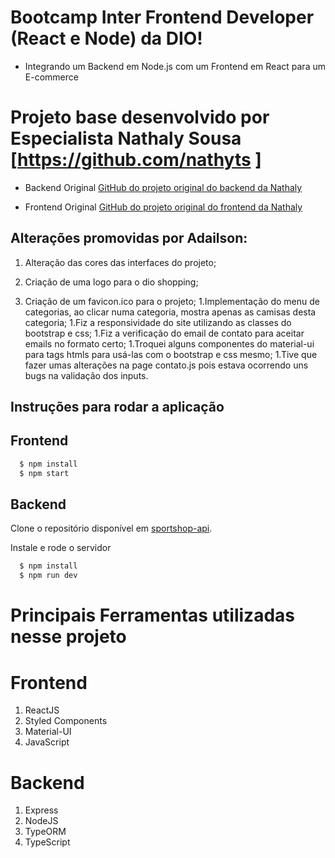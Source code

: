 # Bootcamp Inter Frontend Developer (React e Node) da DIO!

* Integrando um Backend em Node.js com um Frontend em React para um E-commerce

# Projeto base desenvolvido por Especialista Nathaly Sousa [https://github.com/nathyts ]

* Backend Original
[GitHub do projeto original do backend da Nathaly](https://github.com/nathyts/api-dioshopping)

* Frontend Original
[GitHub do projeto original do frontend da Nathaly](https://github.com/nathyts/dioshopping)

## Alterações promovidas por Adailson:

1. Alteração das cores das interfaces do projeto;

1. Criação de uma logo para o dio shopping;
1. Criação de um favicon.ico para o projeto;
1.Implementação do menu de categorias, ao clicar numa categoria, mostra apenas as camisas desta categoria;
1.Fiz a responsividade do site utilizando as classes do bootstrap e css;
1.Fiz a verificação do email de contato para aceitar emails no formato certo;
1.Troquei alguns componentes do material-ui para tags htmls para usá-las com o bootstrap e css mesmo;
1.Tive que fazer umas alterações na page contato.js pois estava ocorrendo uns bugs na validação dos inputs.

## Instruções para rodar a aplicação
## Frontend

```bash
  $ npm install
  $ npm start
```

##  Backend 

Clone o repositório disponível em [sportshop-api](https://github.com/volinha/sportshop-api).

Instale e rode o servidor

```bash
  $ npm install
  $ npm run dev
```
# Principais Ferramentas utilizadas nesse projeto

# Frontend
1. ReactJS
1. Styled Components
1.  Material-UI
1.  JavaScript

# Backend
1.  Express
1.  NodeJS
1.  TypeORM
1.  TypeScript